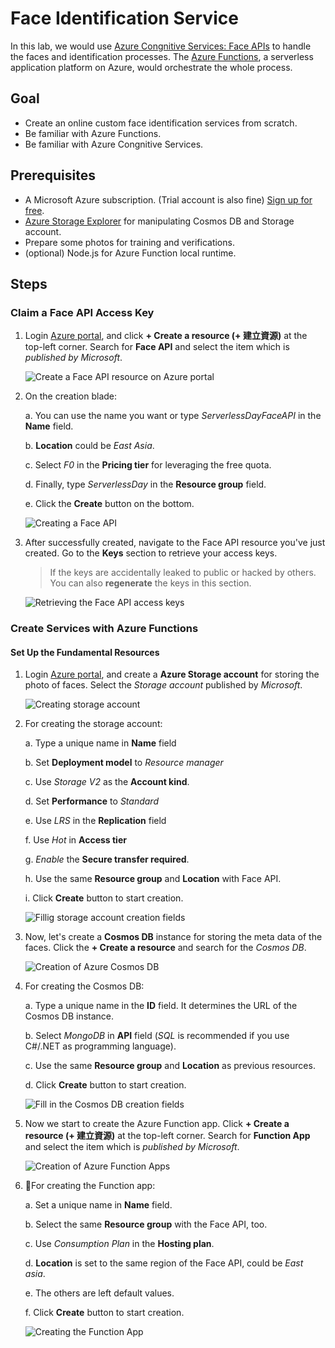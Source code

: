 # Face Identification Service

In this lab, we would use [Azure Congnitive Services: Face APIs](https://azure.microsoft.com/zh-tw/services/cognitive-services/face/) to handle the faces and identification processes. The [Azure Functions](https://azure.microsoft.com/zh-tw/services/functions/), a serverless application platform on Azure, would orchestrate the whole process.

## Goal

- Create an online custom face identification services from scratch.
- Be familiar with Azure Functions.
- Be familiar with Azure Congnitive Services.

## Prerequisites

- A Microsoft Azure subscription. (Trial account is also fine) [Sign up for free](https://azure.microsoft.com/zh-tw/free/).
- [Azure Storage Explorer](http://storageexplorer.com/) for manipulating Cosmos DB and Storage account.
- Prepare some photos for training and verifications.
- (optional) Node.js for Azure Function local runtime.

## Steps

### Claim a Face API Access Key

1. Login [Azure portal](https://portal.azure.com/), and click **+ Create a resource (+ 建立資源)**  at the top-left corner. Search for **Face API** and select the item which is _published by Microsoft_.

   ![Create a Face API resource on Azure portal](Assets/Images/CreateFaceAPIResources.png)

2. On the creation blade:

    a. You can use the name you want or type _ServerlessDayFaceAPI_ in the **Name** field.
    
    b. **Location** could be _East Asia_.
    
    c. Select _F0_ in the **Pricing tier** for leveraging the free quota.
    
    d. Finally, type _ServerlessDay_ in the **Resource group** field.
    
    e. Click the **Create** button on the bottom.

   ![Creating a Face API](Assets/Images/CreatingFaceAPI.png)

3. After successfully created, navigate to the Face API resource you've just created. Go to the **Keys** section to retrieve your access keys.

   > If the keys are accidentally leaked to public or hacked by others. You can also **regenerate** the keys in this section.

   ![Retrieving the Face API access keys](Assets/Images/GetFaceAPIKeys.png) 

### Create Services with Azure Functions

#### Set Up the Fundamental Resources

1. Login [Azure portal](https://portal.azure.com/), and create a **Azure Storage account** for storing the photo of faces. Select the _Storage account_ published by _Microsoft_.

   ![Creating storage account](Assets/Images/CreateStorageAccountResources.png)

2. For creating the storage account:

    a. Type a unique name in **Name** field
    
    b. Set **Deployment model** to _Resource manager_
    
    c. Use _Storage V2_ as the **Account kind**.
    
    d. Set **Performance** to _Standard_
    
    e. Use _LRS_ in the **Replication** field
    
    f. Use _Hot_ in **Access tier**
    
    g. _Enable_ the **Secure transfer required**.
    
    h. Use the same **Resource group** and **Location** with Face API.

    i. Click **Create** button to start creation.

   ![Fillig storage account creation fields](Assets/Images/CreatingStorageAccount.png)

3. Now, let's create a **Cosmos DB** instance for storing the meta data of the faces. Click the **+ Create a resource** and search for the _Cosmos DB_.

   ![Creation of Azure Cosmos DB](Assets/Images/CreateCosmosDBResources.png)

4. For creating the Cosmos DB:

    a. Type a unique name in the **ID** field. It determines the URL of the Cosmos DB instance.
    
    b. Select _MongoDB_ in **API** field (_SQL_ is recommended if you use C#/.NET as programming language).
    
    c. Use the same **Resource group** and **Location** as previous resources.

    d. Click **Create** button to start creation.

   ![Fill in the Cosmos DB creation fields](Assets/Images/CreatingCosmosDB.png)

5. Now we start to create the Azure Function app. Click **+ Create a resource (+ 建立資源)**  at the top-left corner. Search for **Function App** and select the item which is _published by Microsoft_.

   ![Creation of Azure Function Apps](Assets/Images/CreateFunctionAppResources.png)

6. For creating the Function app:

    a. Set a unique name in **Name** field.
    
    b. Select the same **Resource group** with the Face API, too.
    
    c. Use _Consumption Plan_ in the **Hosting plan**.
    
    d. **Location** is set to the same region of the Face API, could be _East asia_.
    
    e. The others are left default values.

    f. Click **Create** button to start creation.

   ![Creating the Function App](Assets/Images/CreatingFunctionApp.png)


